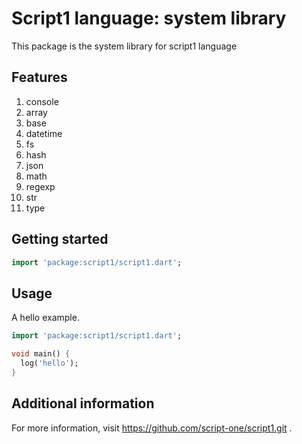 # Script1 language: system library

This package is the system library for script1 language

## Features

1. console
2. array
3. base
4. datetime
5. fs
6. hash
7. json
8. math
9. regexp
10. str
11. type

## Getting started

```dart
import 'package:script1/script1.dart';
```

## Usage

A hello example.

```dart
import 'package:script1/script1.dart';

void main() {
  log('hello');
}
```

## Additional information

For more information, visit https://github.com/script-one/script1.git . 
